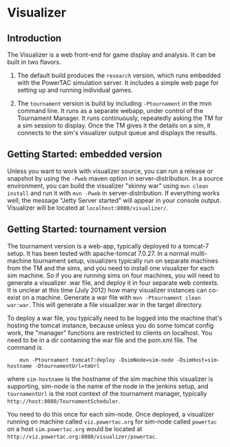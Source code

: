 # Visualizer

## Introduction

The Visualizer is a web front-end for game display and analysis. It can be built in two flavors.

1. The default build produces the `research` version, which runs embedded with the PowerTAC simulation server. It includes a simple web page for setting up and running individual games.

2. The `tournament` version is build by including `-Ptournament` in the mvn command line. It runs as a separate webapp, under control of the Tournament Manager. It runs continuously, repeatedly asking the TM for a sim session to display. Once the TM gives it the details on a sim, it connects to the sim's visualizer output queue and displays the results.

## Getting Started: embedded version

Unless you want to work with visualizer source, you can run a release or snapshot by using the `-Pweb` maven option in server-distribution. In a source environment, you can build the visualizer "skinny war" using `mvn clean install` and run it with `mvn -Pweb` in server-distribution. 
If everything works well, the message "Jetty Server started" will appear in your console output. Visualizer will be located at `localhost:8080/visualizer/`.

## Getting Started: tournament version

The tournament version is a web-app, typically deployed to a tomcat-7 setup.
It has been tested with apache-tomcat 7.0.27. In a normal multi-machine tournament setup, visualizers typically run on separate machines from the TM and the sims, and you need to install one visualizer for each sim machine. So if you are running sims on four machines, you will need to generate a visualizer .war file, and deploy it in four separate web contexts. It is unclear at this time (July 2012) how many visualizer instances can co-exist on a machine. Generate a war file with `mvn -Ptournament clean war:war`. This will generate a file visualizer.war in the target directory.

To deploy a war file, you typically need to be logged into the machine that's hosting the tomcat instance, because unless you do some tomcat config work, the "manager" functions are restricted to clients on localhost. You need to be in a dir containing the war file and the pom.xml file. The command is

```
    mvn -Ptournament tomcat7:deploy -DsimNode=sim-node -DsimHost=sim-hostname -DtournamentUrl=tmUrl
```

where `sim-hostname` is the hostname of the sim machine this visualizer is supporting, sim-node is the name of the node in the jenkins setup, and `tournamentUrl` is the root context of the tournament manager, typically `http://host:8080/TournamentScheduler`.

You need to do this once for each sim-node. Once deployed, a visualizer running on machine called `viz.powertac.org` for sim-node called `powertac` on a host `sim.powertac.org` would be located at `http://viz.powertac.org:8080/visualizer/powertac`.
